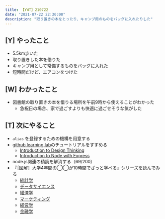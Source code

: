 ```yaml
---
title: 【YWT】210722
date: "2021-07-22 22:30:00"
description: "取り置きの本をとったり、キャンプ用のものをバッグに入れたりした"
---
```


## [Y] やったこと

- 5.5km歩いた
- 取り置きした本を借りた
- キャンプ用として常備するものをバッグに入れた
- 短時間だけど、エアコンをつけた

## [W] わかったこと

- 図書館の取り置きの本を借りる場所を午前9時から使えることがわかった
  - 急祝日の場合、家で過ごすよりも快適に過ごせそうな気がした

## [T] 次にやること

- `alias` を登録するための機構を用意する
- [github learning lab](https://lab.github.com/githubtraining)のチュートリアルをすすめる
  - [Introduction to Design Thinking](https://lab.github.com/githubtraining/introduction-to-design-thinking)
  - [Introduction to Node with Express](https://lab.github.com/everydeveloper/introduction-to-node-with-express)
- node.js関連の積読を解消する（69/200）
- 『［図解］大学4年間の◯◯が10時間でざっと学べる』シリーズを読んでみる
  - [統計学](https://www.amazon.co.jp/dp/B07PXB4NN9)
  - [データサイエンス](https://www.amazon.co.jp/dp/B07XNW3TQM)
  - [経済学](https://www.amazon.co.jp/dp/B01KNLFHH6)
  - [マーケティング](https://www.amazon.co.jp/dp/B07BNC2SV3)
  - [経営学](https://www.amazon.co.jp/dp/B071SKDF3L)
  - [金融学](https://www.amazon.co.jp/dp/B07BB6Z7FW)

<!-- https://twitter.com/camomile_cafe/status/1418216476830441487?s=20 -->
